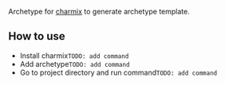 Archetype for [charmix](https://www.npmjs.com/package/charmix) to generate archetype template.

## How to use

- Install charmix`TODO: add command`
- Add archetype`TODO: add command`
- Go to project directory and run command`TODO: add command`
